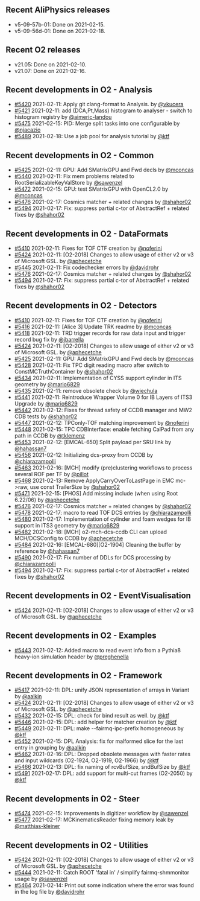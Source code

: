 ## Recent AliPhysics releases
- v5-09-57b-01: Done on 2021-02-15.
- v5-09-56d-01: Done on 2021-02-18.
## Recent O2 releases
- v21.05: Done on 2021-02-10.
- v21.07: Done on 2021-02-16.
## Recent developments in O2 - Analysis
- [#5420](https://github.com/AliceO2Group/AliceO2/pull/5420) 2021-02-11: Apply git clang-format to Analysis. by [@vkucera](https://github.com/vkucera)
- [#5421](https://github.com/AliceO2Group/AliceO2/pull/5421) 2021-02-11: add (DCA,Pt,Mass) histogram to analyser - switch to histogram registry by [@aimeric-landou](https://github.com/aimeric-landou)
- [#5475](https://github.com/AliceO2Group/AliceO2/pull/5475) 2021-02-15: PID: Merge split tasks into one configurable by [@njacazio](https://github.com/njacazio)
- [#5489](https://github.com/AliceO2Group/AliceO2/pull/5489) 2021-02-18: Use a job pool for analysis tutorial by [@ktf](https://github.com/ktf)
## Recent developments in O2 - Common
- [#5425](https://github.com/AliceO2Group/AliceO2/pull/5425) 2021-02-11: GPU: Add SMatrixGPU and Fwd decls by [@mconcas](https://github.com/mconcas)
- [#5440](https://github.com/AliceO2Group/AliceO2/pull/5440) 2021-02-11: Fix mem problems related to RootSerializableKeyValStore by [@sawenzel](https://github.com/sawenzel)
- [#5472](https://github.com/AliceO2Group/AliceO2/pull/5472) 2021-02-15: GPU: test SMatrixGPU with OpenCL2.0 by [@mconcas](https://github.com/mconcas)
- [#5476](https://github.com/AliceO2Group/AliceO2/pull/5476) 2021-02-17: Cosmics matcher + related changes by [@shahor02](https://github.com/shahor02)
- [#5494](https://github.com/AliceO2Group/AliceO2/pull/5494) 2021-02-17: Fix: suppress partial c-tor of AbstractRef + related fixes by [@shahor02](https://github.com/shahor02)
## Recent developments in O2 - DataFormats
- [#5410](https://github.com/AliceO2Group/AliceO2/pull/5410) 2021-02-11: Fixes for TOF CTF creation by [@noferini](https://github.com/noferini)
- [#5424](https://github.com/AliceO2Group/AliceO2/pull/5424) 2021-02-11: [O2-2018] Changes to allow usage of either v2 or v3 of Microsoft GSL. by [@aphecetche](https://github.com/aphecetche)
- [#5445](https://github.com/AliceO2Group/AliceO2/pull/5445) 2021-02-11: Fix codechecker errors by [@davidrohr](https://github.com/davidrohr)
- [#5476](https://github.com/AliceO2Group/AliceO2/pull/5476) 2021-02-17: Cosmics matcher + related changes by [@shahor02](https://github.com/shahor02)
- [#5494](https://github.com/AliceO2Group/AliceO2/pull/5494) 2021-02-17: Fix: suppress partial c-tor of AbstractRef + related fixes by [@shahor02](https://github.com/shahor02)
## Recent developments in O2 - Detectors
- [#5410](https://github.com/AliceO2Group/AliceO2/pull/5410) 2021-02-11: Fixes for TOF CTF creation by [@noferini](https://github.com/noferini)
- [#5416](https://github.com/AliceO2Group/AliceO2/pull/5416) 2021-02-11: [Alice 3] Update TRK readme by [@mconcas](https://github.com/mconcas)
- [#5418](https://github.com/AliceO2Group/AliceO2/pull/5418) 2021-02-11: TRD trigger records for raw data input and trigger record bug fix by [@jbarrella](https://github.com/jbarrella)
- [#5424](https://github.com/AliceO2Group/AliceO2/pull/5424) 2021-02-11: [O2-2018] Changes to allow usage of either v2 or v3 of Microsoft GSL. by [@aphecetche](https://github.com/aphecetche)
- [#5425](https://github.com/AliceO2Group/AliceO2/pull/5425) 2021-02-11: GPU: Add SMatrixGPU and Fwd decls by [@mconcas](https://github.com/mconcas)
- [#5428](https://github.com/AliceO2Group/AliceO2/pull/5428) 2021-02-11: Fix TPC digit reading macro after switch to ConstMCTruthContainer by [@shahor02](https://github.com/shahor02)
- [#5434](https://github.com/AliceO2Group/AliceO2/pull/5434) 2021-02-11: Implementation of CYSS support cylinder in ITS geometry by [@mario6829](https://github.com/mario6829)
- [#5435](https://github.com/AliceO2Group/AliceO2/pull/5435) 2021-02-11: remove obsolete check by [@wiechula](https://github.com/wiechula)
- [#5441](https://github.com/AliceO2Group/AliceO2/pull/5441) 2021-02-11: Reintroduce Wrapper Volume 0 for IB Layers of ITS3 Upgrade by [@mario6829](https://github.com/mario6829)
- [#5442](https://github.com/AliceO2Group/AliceO2/pull/5442) 2021-02-12: Fixes for thread safety of CCDB manager and MW2 CDB tests by [@shahor02](https://github.com/shahor02)
- [#5447](https://github.com/AliceO2Group/AliceO2/pull/5447) 2021-02-12: TPConly-TOF matching improvement by [@noferini](https://github.com/noferini)
- [#5448](https://github.com/AliceO2Group/AliceO2/pull/5448) 2021-02-15: TPC CDBInterface: enable fetching CalPad from any path in CCDB by [@tklemenz](https://github.com/tklemenz)
- [#5453](https://github.com/AliceO2Group/AliceO2/pull/5453) 2021-02-12: [EMCAL-650] Split payload per SRU link by [@hahassan7](https://github.com/hahassan7)
- [#5456](https://github.com/AliceO2Group/AliceO2/pull/5456) 2021-02-12: Initializing dcs-proxy from CCDB by [@chiarazampolli](https://github.com/chiarazampolli)
- [#5463](https://github.com/AliceO2Group/AliceO2/pull/5463) 2021-02-16: [MCH] modify (pre)clustering workflows to process several ROF per TF by [@pillot](https://github.com/pillot)
- [#5468](https://github.com/AliceO2Group/AliceO2/pull/5468) 2021-02-13: Remove ApplyCarryOverToLastPage in EMC mc->raw, use const TrailerSize by [@shahor02](https://github.com/shahor02)
- [#5471](https://github.com/AliceO2Group/AliceO2/pull/5471) 2021-02-15: [PHOS] Add missing include (when using Root 6.22/06) by [@aphecetche](https://github.com/aphecetche)
- [#5476](https://github.com/AliceO2Group/AliceO2/pull/5476) 2021-02-17: Cosmics matcher + related changes by [@shahor02](https://github.com/shahor02)
- [#5478](https://github.com/AliceO2Group/AliceO2/pull/5478) 2021-02-17: macro to read TOF DCS entries by [@chiarazampolli](https://github.com/chiarazampolli)
- [#5480](https://github.com/AliceO2Group/AliceO2/pull/5480) 2021-02-17: Implementation of cylinder and foam wedges for IB support in ITS3 geometry by [@mario6829](https://github.com/mario6829)
- [#5482](https://github.com/AliceO2Group/AliceO2/pull/5482) 2021-02-18: [MCH] o2-mch-dcs-ccdb CLI can upload MCH/DCSConfig to CCDB by [@aphecetche](https://github.com/aphecetche)
- [#5484](https://github.com/AliceO2Group/AliceO2/pull/5484) 2021-02-16: [EMCAL-680][O2-1904] Cleaning the buffer by reference by [@hahassan7](https://github.com/hahassan7)
- [#5490](https://github.com/AliceO2Group/AliceO2/pull/5490) 2021-02-17: Fix number of DDLs for DCS processing by [@chiarazampolli](https://github.com/chiarazampolli)
- [#5494](https://github.com/AliceO2Group/AliceO2/pull/5494) 2021-02-17: Fix: suppress partial c-tor of AbstractRef + related fixes by [@shahor02](https://github.com/shahor02)
## Recent developments in O2 - EventVisualisation
- [#5424](https://github.com/AliceO2Group/AliceO2/pull/5424) 2021-02-11: [O2-2018] Changes to allow usage of either v2 or v3 of Microsoft GSL. by [@aphecetche](https://github.com/aphecetche)
## Recent developments in O2 - Examples
- [#5443](https://github.com/AliceO2Group/AliceO2/pull/5443) 2021-02-12: Added macro to read event info from a Pythia8 heavy-ion simulation header by [@preghenella](https://github.com/preghenella)
## Recent developments in O2 - Framework
- [#5417](https://github.com/AliceO2Group/AliceO2/pull/5417) 2021-02-11: DPL: unify JSON representation of arrays in Variant by [@aalkin](https://github.com/aalkin)
- [#5424](https://github.com/AliceO2Group/AliceO2/pull/5424) 2021-02-11: [O2-2018] Changes to allow usage of either v2 or v3 of Microsoft GSL. by [@aphecetche](https://github.com/aphecetche)
- [#5432](https://github.com/AliceO2Group/AliceO2/pull/5432) 2021-02-15: DPL: check for bind result as well. by [@ktf](https://github.com/ktf)
- [#5446](https://github.com/AliceO2Group/AliceO2/pull/5446) 2021-02-15: DPL: add helper for matcher creation by [@ktf](https://github.com/ktf)
- [#5449](https://github.com/AliceO2Group/AliceO2/pull/5449) 2021-02-11: DPL: make --fairmq-ipc-prefix homogeneous by [@ktf](https://github.com/ktf)
- [#5452](https://github.com/AliceO2Group/AliceO2/pull/5452) 2021-02-15: DPL Analysis: fix for malformed slice for the last entry in grouping by [@aalkin](https://github.com/aalkin)
- [#5462](https://github.com/AliceO2Group/AliceO2/pull/5462) 2021-02-16: DPL: Dropped obsolete messages with faster rates and input wildcards (O2-1924, O2-1919, O2-1966) by [@ktf](https://github.com/ktf)
- [#5466](https://github.com/AliceO2Group/AliceO2/pull/5466) 2021-02-13: DPL: fix naming of rcvBufSize, sndBufSize by [@ktf](https://github.com/ktf)
- [#5491](https://github.com/AliceO2Group/AliceO2/pull/5491) 2021-02-17: DPL: add support for multi-cut frames (O2-2050) by [@ktf](https://github.com/ktf)
## Recent developments in O2 - Steer
- [#5474](https://github.com/AliceO2Group/AliceO2/pull/5474) 2021-02-15: Improvements in digitizer workflow by [@sawenzel](https://github.com/sawenzel)
- [#5477](https://github.com/AliceO2Group/AliceO2/pull/5477) 2021-02-17: MCKinematicsReader fixing memory leak by [@matthias-kleiner](https://github.com/matthias-kleiner)
## Recent developments in O2 - Utilities
- [#5424](https://github.com/AliceO2Group/AliceO2/pull/5424) 2021-02-11: [O2-2018] Changes to allow usage of either v2 or v3 of Microsoft GSL. by [@aphecetche](https://github.com/aphecetche)
- [#5444](https://github.com/AliceO2Group/AliceO2/pull/5444) 2021-02-11: Catch ROOT 'fatal in' / simplify fairmq-shmmonitor usage by [@sawenzel](https://github.com/sawenzel)
- [#5464](https://github.com/AliceO2Group/AliceO2/pull/5464) 2021-02-14: Print out some indication where the error was found in the log file by [@davidrohr](https://github.com/davidrohr)
